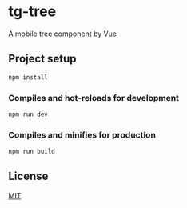 # tg-tree
A mobile tree component by Vue


## Project setup
```bash
npm install
```

### Compiles and hot-reloads for development
```bash
npm run dev
```

### Compiles and minifies for production
```bash
npm run build
```

## License
[MIT](http://opensource.org/licenses/MIT)
